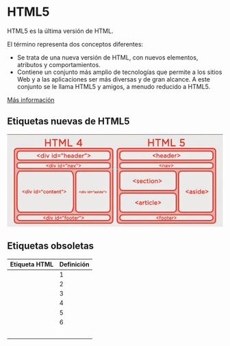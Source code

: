 # HTML5
HTML5 es la última versión de HTML.

El término representa dos conceptos diferentes:

* Se trata de una nueva versión de HTML, con nuevos elementos, atributos y comportamientos.
* Contiene un conjunto más amplio de tecnologías que permite a los sitios Web y a las aplicaciones ser más diversas y de gran alcance. A este conjunto se le llama HTML5 y amigos, a menudo reducido a HTML5.

[Más información](https://developer.mozilla.org/es/docs/HTML/HTML5)

## Etiquetas nuevas de HTML5

![HTML4vsHTML5](HTML4vsHTML5.png)

## Etiquetas obsoletas

Etiqueta HTML | Definición
--------------|-----------
<acronym> | 1
<applet> | 2
<basefont> | 3
<big> | 4
<center> | 5
<dir> | 6
<font> | 
<frame> | 
<frameset> | 
<isindex> | 
<noframes> | 
<strike> | 
<tt> | 
  
